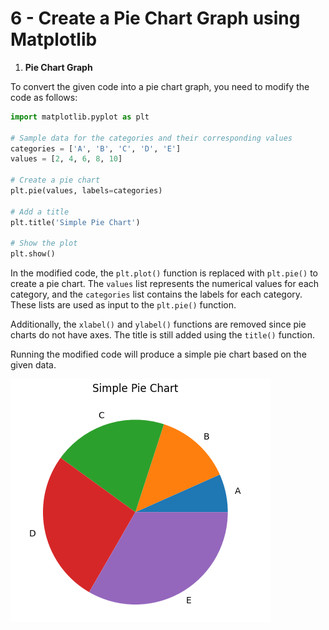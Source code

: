 # 6 - Create a Pie Chart Graph using Matplotlib
 
1. **Pie Chart Graph**

To convert the given code into a pie chart graph, you need to modify the code as follows:

```python
import matplotlib.pyplot as plt

# Sample data for the categories and their corresponding values
categories = ['A', 'B', 'C', 'D', 'E']
values = [2, 4, 6, 8, 10]

# Create a pie chart
plt.pie(values, labels=categories)

# Add a title
plt.title('Simple Pie Chart')

# Show the plot
plt.show()
```

In the modified code, the `plt.plot()` function is replaced with `plt.pie()` to create a pie chart. The `values` list represents the numerical values for each category, and the `categories` list contains the labels for each category. These lists are used as input to the `plt.pie()` function.

Additionally, the `xlabel()` and `ylabel()` functions are removed since pie charts do not have axes. The title is still added using the `title()` function.

Running the modified code will produce a simple pie chart based on the given data.

![Image](2.png)